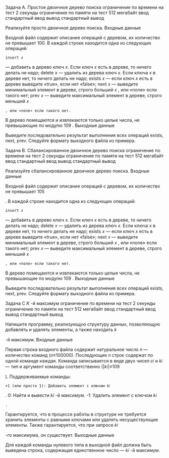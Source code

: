 Задача A. Простое двоичное дерево поиска
ограничение по времени на тест
2 секунды
ограничение по памяти на тест
512 мегабайт
ввод
стандартный ввод
вывод
стандартный вывод

Реализуйте просто двоичное дерево поиска.
Входные данные

Входной файл содержит описание операций с деревом, их количество не превышает 100. В каждой строке находится одна из следующих операций:

    insert 𝑥

 — добавить в дерево ключ 𝑥. Если ключ 𝑥
есть в дереве, то ничего делать не надо;
delete 𝑥
 — удалить из дерева ключ 𝑥. Если ключа 𝑥
в дереве нет, то ничего делать не надо;
exists 𝑥
 — если ключ 𝑥
есть в дереве выведите «true», если нет «false»;
next 𝑥
 — выведите минимальный элемент в дереве, строго больший 𝑥
, или «none» если такого нет;
prev 𝑥
 — выведите максимальный элемент в дереве, строго меньший 𝑥

    , или «none» если такого нет. 

В дерево помещаются и извлекаются только целые числа, не превышающие по модулю 109
.
Выходные данные

Выведите последовательно результат выполнения всех операций exists, next, prev. Следуйте формату выходного файла из примера.





Задача B. Сбалансированное двоичное дерево поиска
ограничение по времени на тест
2 секунды
ограничение по памяти на тест
512 мегабайт
ввод
стандартный ввод
вывод
стандартный вывод

Реализуйте сбалансированное двоичное дерево поиска.
Входные данные

Входной файл содержит описание операций с деревом, их количество не превышает 105

. В каждой строке находится одна из следующих операций:

    insert 𝑥

 — добавить в дерево ключ 𝑥. Если ключ 𝑥
есть в дереве, то ничего делать не надо;
delete 𝑥
 — удалить из дерева ключ 𝑥. Если ключа 𝑥
в дереве нет, то ничего делать не надо;
exists 𝑥
 — если ключ 𝑥
есть в дереве выведите «true», если нет «false»;
next 𝑥
 — выведите минимальный элемент в дереве, строго больший 𝑥
, или «none» если такого нет;
prev 𝑥
 — выведите максимальный элемент в дереве, строго меньший 𝑥

    , или «none» если такого нет. 

В дерево помещаются и извлекаются только целые числа, не превышающие по модулю 109
.
Выходные данные

Выведите последовательно результат выполнения всех операций exists, next, prev. Следуйте формату выходного файла из примера.




Задача С 𝐾
-й максимум
ограничение по времени на тест
2 секунды
ограничение по памяти на тест
512 мегабайт
ввод
стандартный ввод
вывод
стандартный вывод

Напишите программу, реализующую структуру данных, позволяющую добавлять и удалять элементы, а также находить 𝑘

-й максимум.
Входные данные

Первая строка входного файла содержит натуральное число 𝑛
 — количество команд (𝑛≤100000). Последующие 𝑛 строк содержат по одной команде каждая. Команда записывается в виде двух чисел 𝑐𝑖 и 𝑘𝑖 — тип и аргумент команды соответственно (|𝑘𝑖|≤109

). Поддерживаемые команды:

    +1 (или просто 1): Добавить элемент с ключом 𝑘𝑖

.
 0: Найти и вывести 𝑘𝑖
-й максимум.
-1: Удалить элемент с ключом 𝑘𝑖

    . 

Гарантируется, что в процессе работы в структуре не требуется хранить элементы с равными ключами или удалять несуществующие элементы. Также гарантируется, что при запросе 𝑘𝑖

-го максимума, он существует.
Выходные данные

Для каждой команды нулевого типа в выходной файл должна быть выведена строка, содержащая единственное число — 𝑘𝑖
-й максимум.
